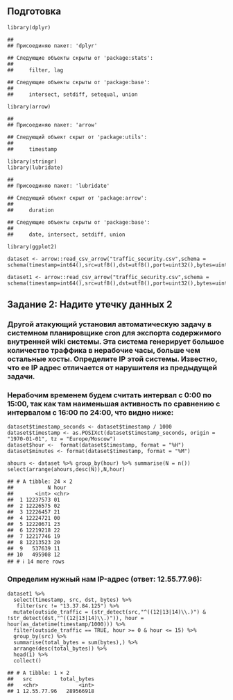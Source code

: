 ## Подготовка

    library(dplyr)

    ## 
    ## Присоединяю пакет: 'dplyr'

    ## Следующие объекты скрыты от 'package:stats':
    ## 
    ##     filter, lag

    ## Следующие объекты скрыты от 'package:base':
    ## 
    ##     intersect, setdiff, setequal, union

    library(arrow)

    ## 
    ## Присоединяю пакет: 'arrow'

    ## Следующий объект скрыт от 'package:utils':
    ## 
    ##     timestamp

    library(stringr)
    library(lubridate)

    ## 
    ## Присоединяю пакет: 'lubridate'

    ## Следующий объект скрыт от 'package:arrow':
    ## 
    ##     duration

    ## Следующие объекты скрыты от 'package:base':
    ## 
    ##     date, intersect, setdiff, union

    library(ggplot2)

    dataset <- arrow::read_csv_arrow("traffic_security.csv",schema = schema(timestamp=int64(),src=utf8(),dst=utf8(),port=uint32(),bytes=uint32()))

    dataset1 <- arrow::read_csv_arrow("traffic_security.csv",schema = schema(timestamp=int64(),src=utf8(),dst=utf8(),port=uint32(),bytes=uint32()))

## Задание 2: Надите утечку данных 2

### Другой атакующий установил автоматическую задачу в системном планировщике cron для экспорта содержимого внутренней wiki системы. Эта система генерирует большое количество траффика в нерабочие часы, больше чем остальные хосты. Определите IP этой системы. Известно, что ее IP адрес отличается от нарушителя из предыдущей задачи.

### Нерабочим временем будем считать интервал с 0:00 по 15:00, так как там наименьшая активность по сравнению с интервалом с 16:00 по 24:00, что видно ниже:

    dataset$timestamp_seconds <- dataset$timestamp / 1000
    dataset$timestamp <- as.POSIXct(dataset$timestamp_seconds, origin = "1970-01-01", tz = "Europe/Moscow")
    dataset$hour <-  format(dataset$timestamp, format = "%H")
    dataset$minutes <- format(dataset$timestamp, format = "%M")

    ahours <- dataset %>% group_by(hour) %>% summarise(N = n())
    select(arrange(ahours,desc(N)),N,hour)

    ## # A tibble: 24 × 2
    ##           N hour 
    ##       <int> <chr>
    ##  1 12237573 01   
    ##  2 12226575 02   
    ##  3 12226457 21   
    ##  4 12224721 00   
    ##  5 12220671 23   
    ##  6 12219218 22   
    ##  7 12217746 19   
    ##  8 12213523 20   
    ##  9   537639 11   
    ## 10   495908 12   
    ## # ℹ 14 more rows

### Определим нужный нам IP-адрес (ответ: 12.55.77.96):

    dataset1 %>%
      select(timestamp, src, dst, bytes) %>%
       filter(src != "13.37.84.125") %>%
      mutate(outside_traffic = (str_detect(src,"^((12|13|14)\\.)") & !str_detect(dst,"^((12|13|14)\\.)")), hour = hour(as_datetime(timestamp/1000))) %>%
      filter(outside_traffic == TRUE, hour >= 0 & hour <= 15) %>%
      group_by(src) %>%
      summarise(total_bytes = sum(bytes),) %>%
      arrange(desc(total_bytes)) %>%
      head(1) %>%
      collect()

    ## # A tibble: 1 × 2
    ##   src         total_bytes
    ##   <chr>             <int>
    ## 1 12.55.77.96   289566918
